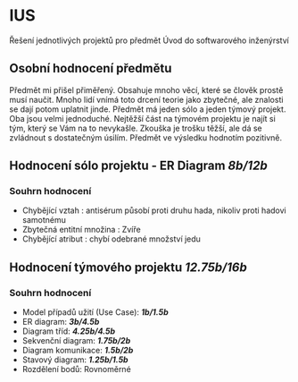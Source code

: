 # IUS
Řešení jednotlivých projektů pro předmět Úvod do softwarového inženýrství

## Osobní hodnocení předmětu
Předmět mi přišel přiměřený. Obsahuje mnoho věcí, které se člověk prostě musí naučit. Mnoho lidí vnímá toto drcení teorie jako zbytečné, ale znalosti se dají potom uplatnit jinde. 
Předmět má jeden sólo a jeden týmový projekt. Oba jsou velmi jednoduché. Nejtěžší část na týmovém projektu je najít si tým, který se Vám na to nevykašle. Zkouška je trošku těžší, ale dá se zvládnout s dostatečným úsilím.
Předmět ve výsledku hodnotím pozitivně.

## Hodnocení sólo projektu - ER Diagram ***8b/12b***
### Souhrn hodnocení
- Chybějící vztah : antisérum působí proti druhu hada, nikoliv proti hadovi samotnému
- Zbytečná entitní množina : Zvíře
- Chybějící atribut : chybí odebrané množství jedu

## Hodnocení týmového projektu ***12.75b/16b***
### Souhrn hodnocení
- Model případů užití (Use Case): ***1b/1.5b***
- ER diagram: ***3b/4.5b***
- Diagram tříd: ***4.25b/4.5b***
- Sekvenční diagram: ***1.75b/2b***
- Diagram komunikace: ***1.5b/2b***
- Stavový diagram: ***1.25b/1.5b***
- Rozdělení bodů: Rovnoměrné
